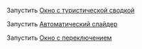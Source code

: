 Запустить <a href="https://VadimSVV.github.io/Immersion-in-JavaScript2/modal" target="_blank">Окно с туристической сводкой</a>

Запустить <a href="https://VadimSVV.github.io/Immersion-in-JavaScript2/slider" target="_blank">Автоматический слайдер</a>

Запустить <a href="https://VadimSVV.github.io/Immersion-in-JavaScript2/tabs" target="_blank">Окно с переключением</a>
